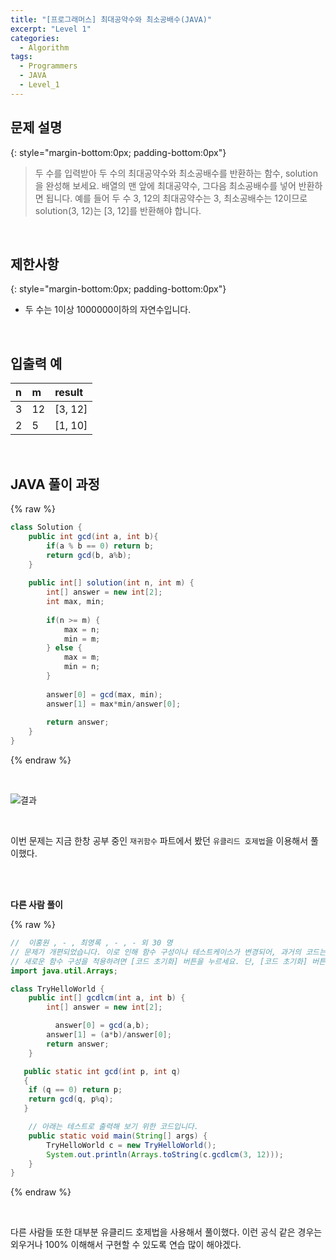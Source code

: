 ```yaml
---
title: "[프로그래머스] 최대공약수와 최소공배수(JAVA)"
excerpt: "Level 1"
categories: 
  - Algorithm
tags: 
  - Programmers
  - JAVA
  - Level_1
---
```

 
## 문제 설명
{: style="margin-bottom:0px; padding-bottom:0px"}

> 두 수를 입력받아 두 수의 최대공약수와 최소공배수를 반환하는 함수, solution을 완성해 보세요. 배열의 맨 앞에 최대공약수, 그다음 최소공배수를 넣어 반환하면 됩니다. 예를 들어 두 수 3, 12의 최대공약수는 3, 최소공배수는 12이므로 solution(3, 12)는 [3, 12]를 반환해야 합니다.

 
<br>

## 제한사항
{: style="margin-bottom:0px; padding-bottom:0px"}
>
- 두 수는 1이상 1000000이하의 자연수입니다.


<br>

## 입출력 예

|n|m|result|
|:------|:------|:------|
|3|12|[3, 12]|
|2|5|[1, 10]|



<br>

## JAVA 풀이 과정

{% raw %}

```java
class Solution {
    public int gcd(int a, int b){
        if(a % b == 0) return b;
        return gcd(b, a%b);
    }
    
    public int[] solution(int n, int m) {
        int[] answer = new int[2];
        int max, min;
        
        if(n >= m) {
            max = n;
            min = m;
        } else {
            max = m;
            min = n;
        }
        
        answer[0] = gcd(max, min);
        answer[1] = max*min/answer[0];
        
        return answer;
    }
}
```

{% endraw %}

<br>

![결과](https://user-images.githubusercontent.com/70805241/119009507-25973480-b9ce-11eb-806d-1996884671ac.png)

<br>


이번 문제는 지금 한창 공부 중인 `재귀함수` 파트에서 봤던 `유클리드 호제법`을 이용해서 풀이했다. 

<br><br>





**다른 사람 풀이** <br>

{% raw %}

```java
//  이홍원 , - , 최영록 , - , - 외 30 명
// 문제가 개편되었습니다. 이로 인해 함수 구성이나 테스트케이스가 변경되어, 과거의 코드는 동작하지 않을 수 있습니다.
// 새로운 함수 구성을 적용하려면 [코드 초기화] 버튼을 누르세요. 단, [코드 초기화] 버튼을 누르면 작성 중인 코드는 사라집니다.
import java.util.Arrays;

class TryHelloWorld {
    public int[] gcdlcm(int a, int b) {
        int[] answer = new int[2];

          answer[0] = gcd(a,b);
        answer[1] = (a*b)/answer[0];
        return answer;
    }

   public static int gcd(int p, int q)
   {
    if (q == 0) return p;
    return gcd(q, p%q);
   }

    // 아래는 테스트로 출력해 보기 위한 코드입니다.
    public static void main(String[] args) {
        TryHelloWorld c = new TryHelloWorld();
        System.out.println(Arrays.toString(c.gcdlcm(3, 12)));
    }
}
```

{% endraw %}

<br>

다른 사람들 또한 대부분 유클리드 호제법을 사용해서 풀이했다. 이런 공식 같은 경우는 외우거나 100% 이해해서 구현할 수 있도록 연습 많이 해야겠다.